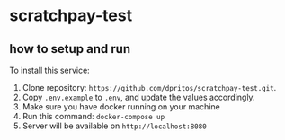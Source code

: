 # scratchpay-test

## how to setup and run

To install this service:

1. Clone repository: `https://github.com/dpritos/scratchpay-test.git`.
2. Copy `.env.example` to `.env`, and update the values accordingly.
3. Make sure you have docker running on your machine
4. Run this command: `docker-compose up`
5. Server will be available on `http://localhost:8080`
